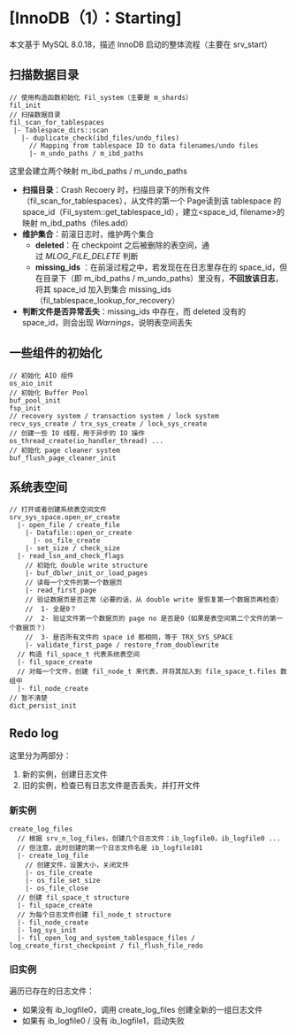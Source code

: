 

# [InnoDB（1）：Starting]

本文基于 MySQL 8.0.18，描述 InnoDB 启动的整体流程（主要在 srv\_start）

## 扫描数据目录

```plain
// 使用构造函数初始化 Fil_system（主要是 m_shards）
fil_init
// 扫描数据目录
fil_scan_for_tablespaces
 |- Tablespace_dirs::scan
   |- duplicate_check(ibd_files/undo_files)
     // Mapping from tablespace ID to data filenames/undo files
     |- m_undo_paths / m_ibd_paths
```

这里会建立两个映射 m\_ibd\_paths / m\_undo\_paths

*   **扫描目录**：Crash Recoery 时，扫描目录下的所有文件（fil\_scan\_for\_tablespaces），从文件的第一个 Page读到该 tablespace 的 space\_id（Fil\_system::get\_tablespace\_id），建立<space\_id, filename>的映射 m\_ibd\_paths（files.add）
*   **维护集合**：前滚日志时，维护两个集合
    *   **deleted**：在 checkpoint 之后被删除的表空间，通过 _MLOG\_FILE\_DELETE_ 判断 
    *   **missing\_ids** ：在前滚过程之中，若发现在在日志里存在的 space\_id，但在目录下（即 m\_ibd\_paths / m\_undo\_paths）里没有，**不回放该日志**，将其 space\_id 加入到集合 missing\_ids（fil\_tablespace\_lookup\_for\_recovery）
*   **判断文件是否异常丢失**：missing\_ids 中存在，而 deleted 没有的 space\_id，则会出现 _Warnings_，说明表空间丢失

## 一些组件的初始化

```plain
// 初始化 AIO 组件
os_aio_init
// 初始化 Buffer Pool
buf_pool_init
fsp_init
// recovery system / transaction system / lock system
recv_sys_create / trx_sys_create / lock_sys_create
// 创建一些 IO 线程，用于异步的 IO 操作
os_thread_create(io_handler_thread) ...
// 初始化 page cleaner system
buf_flush_page_cleaner_init
```

## 系统表空间

```plain
// 打开或者创建系统表空间文件
srv_sys_space.open_or_create
  |- open_file / create_file
    |- Datafile::open_or_create
      |- os_file_create
    |- set_size / check_size
  |- read_lsn_and_check_flags
    // 初始化 double write structure
    |- buf_dblwr_init_or_load_pages
    // 读每一个文件的第一个数据页
    |- read_first_page
    // 验证数据页是否正常（必要的话，从 double write 里恢复第一个数据页再检查）
    //  1- 全是0？
    //  2- 验证文件第一个数据页的 page no 是否是0（如果是表空间第二个文件的第一个数据页？）
    //  3- 是否所有文件的 space id 都相同，等于 TRX_SYS_SPACE
    |- validate_first_page / restore_from_doublewrite
  // 构造 fil_space_t 代表系统表空间
  |- fil_space_create
  // 对每一个文件，创建 fil_node_t 来代表，并将其加入到 file_space_t.files 数组中
  |- fil_node_create
// 暂不清楚
dict_persist_init
```

## Redo log

这里分为两部分：

1.  新的实例，创建日志文件
2.  旧的实例，检查已有日志文件是否丢失，并打开文件

### 新实例

```plain
create_log_files
  // 根据 srv_n_log_files，创建几个日志文件：ib_logfile0，ib_logfile0 ...
  // 但注意，此时创建的第一个日志文件名是 ib_logfile101
  |- create_log_file
    // 创建文件，设置大小，关闭文件
    |- os_file_create
    |- os_file_set_size
    |- os_file_close
  // 创建 fil_space_t structure
  |- fil_space_create
  // 为每个日志文件创建 fil_node_t structure
  |- fil_node_create
  |- log_sys_init
  |- fil_open_log_and_system_tablespace_files / log_create_first_checkpoint / fil_flush_file_redo
```

### 旧实例

遍历已存在的日志文件：

*   如果没有 ib\_logfile0，调用 create\_log\_files 创建全新的一组日志文件
*   如果有 ib\_logfile0 / 没有 ib\_logfile1，启动失败


